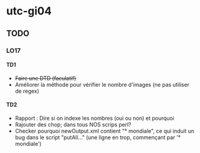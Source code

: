 # utc-gi04

## TODO

### LO17

#### TD1

- ~~Faire une DTD (faculatif)~~
- Améliorer la méthode pour vérifier le nombre d'images (ne pas utiliser de regex)

#### TD2

- Rapport : Dire si on indexe les nombres (oui ou non) et pourquoi
- Rajouter des chop; dans tous NOS scrips perl?
- Checker pourquoi newOutput.xml contient "° mondiale", ce qui induit un bug dans le script "putAll..." (une ligne en trop, commençant par '° mondiale')
